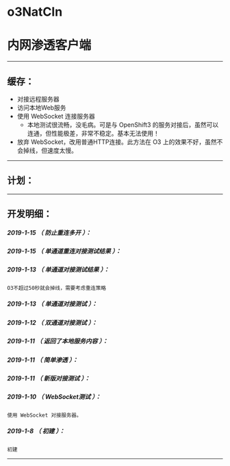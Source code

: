 # o3NatCln
内网渗透客户端
=======


*******************************************************************

缓存：
-------------------------------------------------------------------

- 对接远程服务器
- 访问本地Web服务
- 使用 WebSocket 连接服务器
	- 本地测试很流畅，没毛病。可是与 OpenShift3 的服务对接后，虽然可以连通，但性能极差，非常不稳定。基本无法使用！
- 放弃 WebSocket，改用普通HTTP连接。此方法在 O3 上的效果不好，虽然不会掉线，但速度太慢。

*******************************************************************

计划：
-------------------------------------------------------------------


*******************************************************************





开发明细：
-------------------------------------------------------------------

##### 2019-1-15 （ 防止重连多开 ）：

##### 2019-1-15 （ 单通道重连对接测试结果 ）：

##### 2019-1-13 （ 单通道对接测试结果 ）：
	O3不超过50秒就会掉线，需要考虑重连策略

##### 2019-1-13 （ 单通道对接测试 ）：

##### 2019-1-12 （ 双通道对接测试 ）：

##### 2019-1-11 （ 返回了本地服务内容 ）：

##### 2019-1-11 （ 简单渗透 ）：

##### 2019-1-11 （ 新版对接测试 ）：

##### 2019-1-10 （ WebSocket测试 ）：
	使用 WebSocket 对接服务器。

##### 2019-1-8 （ 初建 ）：
	初建

*******************************************************************
